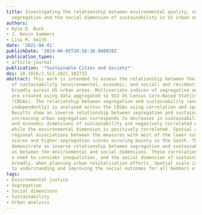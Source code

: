 ```yaml
---
title: Investigating the relationship between environmental quality, socio-spatial
  segregation and the social dimension of sustainability in US urban areas
authors:
- Kyle D. Buck
- J. Kevin Summers
- Lisa M. Smith
date: '2021-04-01'
publishDate: '2024-06-05T20:56:30.088920Z'
publication_types:
- article-journal
publication: '*Sustainable Cities and Society*'
doi: 10.1016/J.SCS.2021.102732
abstract: This work is intended to assess the relationship between the three dimensions
  of sustainability (environmental, economic, and social) and residential segregation
  broadly across US urban areas. Multivariate indices of segregation and sustainability
  are created using data aggregated to 933 US Census Core-Based Statistical Areas
  (CBSAs). The relationship between segregation and sustainability (and dimensions,
  independently) is analyzed across the CBSAs using correlation and spatial analyses.
  Results show an inverse relationship between segregation and sustainability, where
  increasing urban segregation corresponds to decreases in sustainability. Social
  and economic dimensions of sustainability are negatively correlated with segregation
  while the environmental dimension is positively correlated. Spatial analysis reveals
  regional associations between the measures with most of the lower sustainability
  scores and higher segregation scores occuring mainly in the South. The findings
  demonstrate an inverse relationship between segregation and sustainability as well
  as between the environmental and social dimensions. These correlations indicate
  a need to consider inequalities, and the social dimension of sustainability more
  broadly, when planning urban revitalization efforts. Spatial scale is also imperative
  to understanding and improving the social outcomes for all members of the community.
tags:
- Environmental justice
- Segregation
- Social dimensions
- Sustainability
- Urban analysis
---
```

